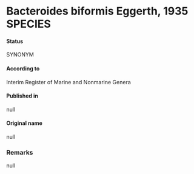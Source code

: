 # Bacteroides biformis Eggerth, 1935 SPECIES

#### Status
SYNONYM

#### According to
Interim Register of Marine and Nonmarine Genera

#### Published in
null

#### Original name
null

### Remarks
null